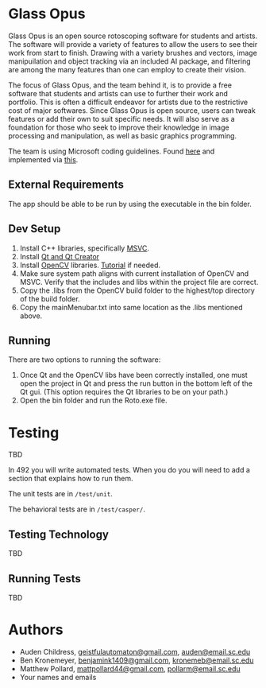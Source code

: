 # Glass Opus

Glass Opus is an open source rotoscoping software for students and artists. The software will provide a variety of features to allow the users to see their work from start to finish. Drawing with a variety brushes and vectors, image manipuilation and object tracking via an included AI package, and filtering are among the many features than one can employ to create their vision.

The focus of Glass Opus, and the team behind it, is to provide a free software that students and artists can use to further their work and portfolio. This is often a difficult endeavor for artists due to the restrictive cost of major softwares. Since Glass Opus is open source, users can tweak features or add their own to suit specific needs. It will also serve as a foundation for those who seek to improve their knowledge in image processing and manipulation, as well as basic graphics programming.

The team is using Microsoft coding guidelines. Found [here](https://www.cise.ufl.edu/~mschneid/Research/C++%20Programming%20Style%20Guidelines.htm) and implemented via [this](https://docs.microsoft.com/en-us/cpp/code-quality/using-the-cpp-core-guidelines-checkers?view=vs-2019https://docs.microsoft.com/en-us/cpp/code-quality/using-the-cpp-core-guidelines-checkers?view=vs-2019).

## External Requirements

The app should be able to be run by using the executable in the bin folder.

## Dev Setup

1. Install C++ libraries, specifically <!--either -->[MSVC](https://visualstudio.microsoft.com/vs/features/cplusplus/)<!-- or [MinGW](http://www.mingw.org/)-->.
2. Install [Qt and Qt Creator](https://www.qt.io/download-open-source?hsCtaTracking=9f6a2170-a938-42df-a8e2-a9f0b1d6cdce%7C6cb0de4f-9bb5-4778-ab02-bfb62735f3e5)
3. Install [OpenCV](https://opencv.org/) libraries. [Tutorial](https://wiki.qt.io/How_to_setup_Qt_and_openCV_on_Windows) if needed.
4. Make sure system path aligns with current installation of OpenCV and MSVC. Verify that the includes and libs within the project file are correct.
5. Copy the .libs from the OpenCV build folder to the highest/top directory of the build folder.
6. Copy the mainMenubar.txt into same location as the .libs mentioned above.

## Running

There are two options to running the software:  
1. Once Qt and the OpenCV libs have been correctly installed, one must open the project in Qt and press the run button in the bottom left of the Qt gui. (This option requires the Qt libraries to be on your path.)
2. Open the bin folder and run the Roto.exe file.  

# Testing

TBD

In 492 you will write automated tests. When you do you will need to add a 
section that explains how to run them.

The unit tests are in `/test/unit`.

The behavioral tests are in `/test/casper/`.

## Testing Technology

TBD

## Running Tests

TBD

# Authors

- Auden Childress, geistfulautomaton@gmail.com, auden@email.sc.edu
- Ben Kronemeyer, benjamink1409@gmail.com, kronemeb@email.sc.edu
- Matthew Pollard, mattpollard44@gmail.com, pollarm@email.sc.edu
- Your names and emails
